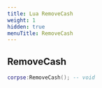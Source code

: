 ```yaml
---
title: Lua RemoveCash
weight: 1
hidden: true
menuTitle: RemoveCash
---
```

## RemoveCash
```lua
corpse:RemoveCash(); -- void
```